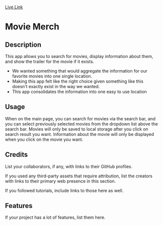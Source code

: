 [Live Link](https://umbelth94.github.io/Movie-Merch-App/)

# Movie Merch

## Description

This app allows you to search for movies, display information about them, and show the trailer for the movie if it exists.

- We wanted something that would aggregate the information for our favorite movies into one single location.
- Making this app felt like the right choice given something like this doesn't exactly exist in the way we wanted.
- This app consolidates the information into one easy to use location

## Usage

When on the main page, you can search for movies via the search bar, and you can select previously selected movies from the dropdown list above the search bar. Movies will only be saved to local storage after you click on search result you want. Information about the movie will only be displayed when you click on the movie you want. 

## Credits

List your collaborators, if any, with links to their GitHub profiles.

If you used any third-party assets that require attribution, list the creators with links to their primary web presence in this section.

If you followed tutorials, include links to those here as well.

## Features

If your project has a lot of features, list them here.